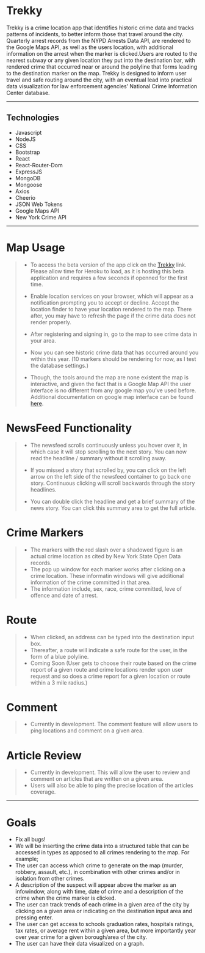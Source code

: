 # Trekky

Trekky is a crime location app that identifies historic crime data and tracks patterns of incidents, to better inform those that travel around the city. Quarterly arrest records from the NYPD Arrests Data API, are rendered to the Google Maps API, as well as the users location, with additional information on the arrest when the marker is clicked.Users are routed to the nearest subway or any given location they put into the destination bar, with rendered crime that occurred near or around the polyline that forms leading to the destination marker on the map. Trekky is designed to inform user travel and safe routing around the city, with an eventual lead into practical data visualization for law enforcement agencies’ National Crime Information Center database.
___

## Technologies 
* Javascript
* NodeJS
* CSS
* Bootstrap
* React
* React-Router-Dom
* ExpressJS
* MongoDB
* Mongoose
* Axios
* Cheerio
* JSON Web Tokens
* Google Maps API
* New York Crime API
___

# Map Usage
> - To access the beta version of the app click on the [Trekky](https://evening-castle-24597.herokuapp.com/) link. Please allow time for Heroku to load, as it is hosting this beta application and requires a few seconds if openned for the first time.
>
> - Enable location services on your browser, which will appear as a notification prompting you to accept or decline. Accept the location finder to have your location rendered to the map. There after, you may have to refresh the page if the crime data does not render properly.
>
> - After registering and signing in, go to the map to see crime data in your area. 
>
> - Now you can see historic crime data that has occurred around you within this year. (10 markers should be rendering for now, as I test the database settings.)
>
> - Though, the tools around the map are none existent the map is interactive, and given the fact that is a Google Map API the user interface is no different from any google map you've used before. Additional documentation on google map interface can be found [here](https://support.google.com/maps/answer/144349?hl=en).

# NewsFeed Functionality
> - The newsfeed scrolls continuously unless you hover over it, in which case it will stop scrolling to the next story. You can now read the headline / summary without it scrolling away.
>
> - If you missed a story that scrolled by, you can click on the left arrow on the left side of the newsfeed container to go back one story. Continuous clicking will scroll backwards through the story headlines.
>
> - You can double click the headline and get a brief summary of the news story. You can click this summary area to get the full article.

# Crime Markers
> - The markers with the red slash over a shadowed figure is an actual crime location as cited by New York State Open Data records.
> - The pop up window for each marker works after clicking on a crime location. These informatin windows will give additional information of the crime committed in that area.
> - The information include, sex, race, crime committed, leve of offence and date of arrest.

# Route
> - When clicked, an address can be typed into the destination input box. 
> - Thereafter, a route will indicate a safe route for the user, in the form of a blue polyline.
> - Coming Soon (User gets to choose their route based on the crime report of a given route and crime locations render upon user request and so does a crime report for a given location or route within a 3 mile radius.)

# Comment
> - Currently in development. The comment feature will allow users to ping locations and comment on a given area.

# Article Review
> - Currently in development. This will allow the user to review and comment on articles that are written on a given area.
> - Users will also be able to ping the precise location of the articles coverage.


___

# Goals
* Fix all bugs!
* We will be inserting the crime data into a structured table that can be accessed in types as apposed to all crimes rendering to the map.
For example;
* The user can access which crime to generate on the map (murder, robbery, assault, etc.), in combination with other crimes and/or in isolation from other crimes.
* A description of the suspect will appear above the marker as an infowindow, along with time, date of crime and a description of the crime when the crime marker is clicked.
* The user can track trends of each crime in a given area of the city by clicking on a given area or indicating on the destination input area and pressing enter.
* The user can get access to schools graduation rates, hospitals ratings, tax rates, or average rent within a given area, but more importantly year over year crime for a given borough/area of the city.
* The user can have their data visualized on a graph.
